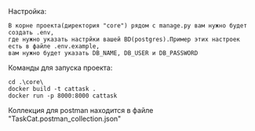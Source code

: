 Настройка:
```
В корне проекта(директория "core") рядом с manage.py вам нужно будет создать .env,
где нужно указать настрйки вашей BD(postgres).Пример этих настроек есть в файле .env.example,
вам нужно будет указать DB_NAME, DB_USER и DB_PASSWORD
```
Команды для запуска проекта:
```
cd .\core\
docker build -t cattask .
docker run -p 8000:8000 cattask
```
Коллекция для postman находится в файле "TaskCat.postman_collection.json"